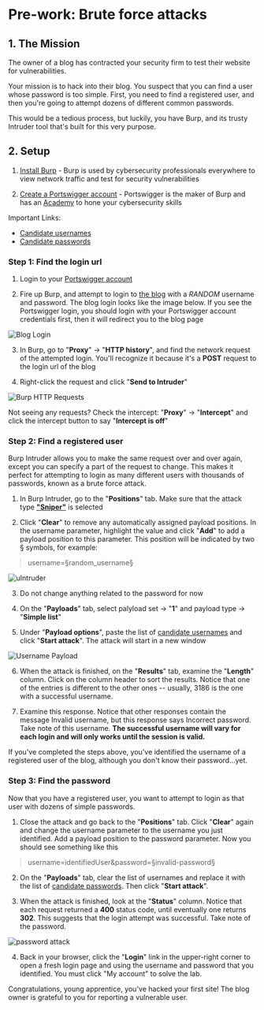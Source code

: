 # Pre-work: Brute force attacks

## 1. The Mission

The owner of a blog has contracted your security firm to test their website for vulnerabilities.

Your mission is to hack into their blog. You suspect that you can find a user whose password is too simple. First, you need to find a registered user, and then you're going to attempt dozens of different common passwords.

This would be a tedious process, but luckily, you have Burp, and its trusty Intruder tool that's built for this very purpose.

## 2. Setup

1. [Install Burp](https://guides.codepath.org/websecurity/Installing-Burp) - Burp is used by cybersecurity professionals everywhere to view network traffic and test for security vulnerabilities

2. [Create a Portswigger account](https://portswigger.net/users/register) - Portswigger is the maker of Burp and has an [Academy](https://portswigger.net/web-security) to hone your cybersecurity skills

Important Links:

- [Candidate usernames](https://portswigger.net/web-security/authentication/auth-lab-usernames)
- [Candidate passwords](https://portswigger.net/web-security/authentication/auth-lab-passwords)

### Step 1: Find the login url

1. Login to your [Portswigger account](https://portswigger.net/users)

2. Fire up Burp, and attempt to login to [the blog](https://portswigger.net/users?returnurl=%2facademy%2flabs%2flaunch%2fbb33e208e844c60faa4fe5876260053b536745d65312212a398ef5799fad29c8%3freferrer%3d%252fweb-security%252fauthentication%252fpassword-based%252flab-username-enumeration-via-different-responses) with a *RANDOM* username and password. The blog login looks like the image below. If you see the Portswigger login, you should login with your Portswigger account credentials first, then it will redirect you to the blog page

<img src='https://imgur.com/BhWP2tJ.png' title='Blog Login' width='' alt='Blog Login' />

3. In Burp, go to "**Proxy**" -> "**HTTP history**", and find the network request of the attempted login. You'll recognize it because it's a **POST** request to the login url of the blog

4. Right-click the request and click "**Send to Intruder**"

<img src='https://i.imgur.com/oh8aeTT.png' title='Burp HTTP Requests' width='' alt='Burp HTTP Requests' />

Not seeing any requests? Check the intercept: "**Proxy**" -> "**Intercept**" and click the intercept button to say "**Intercept is off**"

### Step 2: Find a registered user

Burp Intruder allows you to make the same request over and over again, except you can specify a part of the request to change. This makes it perfect for attempting to login as many different users with thousands of passwords, known as a brute force attack.

1. In Burp Intruder, go to the "**Positions**" tab. Make sure that the attack type [**"Sniper"**](https://portswigger.net/burp/documentation/desktop/tools/intruder/positions) is selected

2. Click "**Clear**" to remove any automatically assigned payload positions. In the username parameter, highlight the value and click "**Add**" to add a payload position to this parameter. This position will be indicated by two § symbols, for example:

> username=§random_username§

<img src='https://i.imgur.com/CZyjonI.png' title='uIntruder' width='' alt='uIntruder' />

3. Do not change anything related to the password for now

4. On the "**Payloads**" tab, select palyload set -> "**1**" and payload type -> "**Simple list**"

5. Under "**Payload options**", paste the list of [candidate usernames](https://portswigger.net/web-security/authentication/auth-lab-usernames) and click "**Start attack**". The attack will start in a new window

<img src='https://i.imgur.com/vf7Zjej.png' title='Username Payload' width='' alt='Username Payload' />

6. When the attack is finished, on the "**Results**" tab, examine the "**Length**" column. Click on the column header to sort the results. Notice that one of the entries is different to the other ones -- usually, 3186 is the one with a successful username.

7. Examine this response. Notice that other responses contain the message Invalid username, but this response says Incorrect password. Take note of this username. **The successful username will vary for each login and will only works until the session is valid.**

If you've completed the steps above, you've identified the username of a registered user of the blog, although you don't know their password...yet.

### Step 3: Find the password

Now that you have a registered user, you want to attempt to login as that user with dozens of simple passwords.

1. Close the attack and go back to the "**Positions**" tab. Click "**Clear**" again and change the username parameter to the username you just identified. Add a payload position to the password parameter. Now you should see something like this  

> username=identifiedUser&password=§invalid-password§

2. On the "**Payloads**" tab, clear the list of usernames and replace it with the list of [candidate passwords](https://portswigger.net/web-security/authentication/auth-lab-passwords). Then click "**Start attack**".

3. When the attack is finished, look at the "**Status**" column. Notice that each request returned a **400** status code, until eventually one returns **302**. This suggests that the login attempt was successful. Take note of the password.

<img src='https://i.imgur.com/PEyiOAv.png' title='password attack' width='' alt='password attack' />

4. Back in your browser, click the "**Login**" link in the upper-right corner to open a fresh login page and using the username and password that you identified. You must click "My account" to solve the lab.

Congratulations, young apprentice, you've hacked your first site! The blog owner is grateful to you for reporting a vulnerable user.
